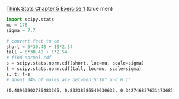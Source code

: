 [Think Stats Chapter 5 Exercise 1](http://greenteapress.com/thinkstats2/html/thinkstats2006.html#toc50) (blue men)

```python
import scipy.stats
mu = 178
sigma = 7.7

# convert feet to cm
short = 5*30.48 + 10*2.54
tall = 6*30.48 + 1*2.54
# find normal cdf
s = scipy.stats.norm.cdf(short, loc=mu, scale=sigma)
t = scipy.stats.norm.cdf(tall, loc=mu, scale=sigma)
s, t, t-s
# about 34% of males are between 5'10" and 6'1"
```
```
(0.48963902786483265, 0.83238586549630633, 0.34274683763147368)
```

